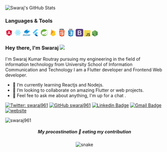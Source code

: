 ![Swaraj's GitHub Stats](https://github-readme-stats.vercel.app/api?username=swaraj961&count_private=true&show_icons=true&theme=algolia )

### Languages & Tools

<code><img width=24px src="https://raw.githubusercontent.com/github/explore/80688e429a7d4ef2fca1e82350fe8e3517d3494d/topics/angular/angular.png"></code>
<code><img width=24px src="https://raw.githubusercontent.com/github/explore/80688e429a7d4ef2fca1e82350fe8e3517d3494d/topics/react/react.png"></code>
<code><img width=24px src="https://raw.githubusercontent.com/github/explore/80688e429a7d4ef2fca1e82350fe8e3517d3494d/topics/docker/docker.png"></code>
<code><img width=24px src="https://raw.githubusercontent.com/github/explore/80688e429a7d4ef2fca1e82350fe8e3517d3494d/topics/flutter/flutter.png"></code>
<code><img width=24px src="https://raw.githubusercontent.com/github/explore/80688e429a7d4ef2fca1e82350fe8e3517d3494d/topics/spring-boot/spring-boot.png"></code>
<code><img width=24px src="https://raw.githubusercontent.com/github/explore/80688e429a7d4ef2fca1e82350fe8e3517d3494d/topics/firebase/firebase.png"></code>
<code><img width=24px src="https://raw.githubusercontent.com/github/explore/80688e429a7d4ef2fca1e82350fe8e3517d3494d/topics/html/html.png"></code>
<code><img width=24px src="https://raw.githubusercontent.com/github/explore/80688e429a7d4ef2fca1e82350fe8e3517d3494d/topics/css/css.png"></code>
<code><img width=24px src="https://raw.githubusercontent.com/github/explore/80688e429a7d4ef2fca1e82350fe8e3517d3494d/topics/bootstrap/bootstrap.png"></code>
<code><img height="20" src="https://raw.githubusercontent.com/github/explore/80688e429a7d4ef2fca1e82350fe8e3517d3494d/topics/javascript/javascript.png"></code>
<code><img height="20" src="https://raw.githubusercontent.com/github/explore/80688e429a7d4ef2fca1e82350fe8e3517d3494d/topics/nodejs/nodejs.png"></code>




 ### Hey there, I'm Swaraj <img src="https://media.giphy.com/media/hvRJCLFzcasrR4ia7z/giphy.gif" width="25px">

I'm Swaraj Kumar Routray pursuing my engineering in the field of information technology from University School of Information Communication and Technology 
I am a Flutter developer and Frontend Web developer.

- 🌱 I’m currently learning Reactjs and Nodejs.
- 👯 I’m looking to collaborate on amazing Flutter or web projects. 
- 💬 Feel fee to ask me about anything, I'm up for a chat .

[![Twitter: swaraj961](https://img.shields.io/twitter/follow/swaraj961?style=social)](https://twitter.com/swaraj961) [![GitHub swaraj961](https://img.shields.io/github/followers/swaraj961?label=follow&style=social)](https://github.com/swaraj961)
[![Linkedin Badge](https://img.shields.io/badge/-SwarajRoutray-blue?style=flat-square&logo=Linkedin&logoColor=white&link=https://www.linkedin.com/in/swaraj961/)](https://www.linkedin.com/in/swaraj961/)  [![Gmail Badge](https://img.shields.io/badge/-SwarajRoutray-c14438?style=flat-square&logo=Gmail&logoColor=white&link=mailto:swarajroutray961@gmail.com)](mailto:swarajroutray961@gmail.com)
[![website](https://img.shields.io/badge/Swaraj-Portfolio-2648ff?style=flat-square&logo=google-chrome)](https://swaraj-portfolio.web.app/) <p align="left"> <img src="https://komarev.com/ghpvc/?username=swaraj961&label=Profile Views&color=blue&style=plastic" alt="swaraj961" /> </p>

<h5 align = 'Center'>My procastination 🐍 eating my contribution</h5>
<p align="center">
  <img src="https://github.com/swaraj961/swaraj961/blob/output/github-contribution-grid-snake.svg" alt="snake"></center>
</p>
